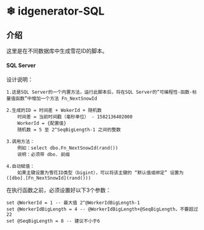 #  ❄ idgenerator-SQL

## 介绍

这里是在不同数据库中生成雪花ID的脚本。

#### SQL Server

设计说明：

```
1.这是SQL Server的一个内置方法，运行此脚本后，将在SQL Server的“可编程性-函数-标量值函数”中增加一个方法 Fn_NextSnowId

2.生成的ID = 时间差 + WokerId + 随机数
	时间差 = 当前时间戳（毫秒单位） - 1582136402000
	WorkerId = {配置值}
	随机数 = 5 至 2^SeqBigLength-1 之间的整数

3.调用方法：
	例如：select dbo.Fn_NextSnowId(rand())
	说明：必须带 dbo. 前缀
	
4.自动赋值：
	如果主键设置为雪花ID类型（bigint），可以将该主键的 “默认值或绑定” 设置为 ([dbo].[Fn_NextSnowId](rand()))
```

在执行函数之前，必须设置好以下3个参数：
```
set @WorkerId = 1 -- 最大值 2^@WorkerIdBigLength-1
set @WorkerIdBigLength = 4 -- @WorkerIdBigLength+@SeqBigLength，不要超过22
set @SeqBigLength = 8 -- 建议不小于6
```
